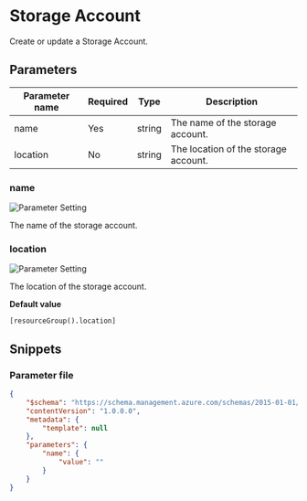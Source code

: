 # Storage Account

Create or update a Storage Account.

## Parameters

Parameter name | Required | Type | Description
-------------- | -------- | ---- | -----------
name           | Yes      | string | The name of the storage account.
location       | No       | string | The location of the storage account.

### name

![Parameter Setting](https://img.shields.io/badge/parameter-required-orange?style=flat-square)

The name of the storage account.

### location

![Parameter Setting](https://img.shields.io/badge/parameter-optional-green?style=flat-square)

The location of the storage account.

**Default value**

```text
[resourceGroup().location]
```

## Snippets

### Parameter file

```json
{
    "$schema": "https://schema.management.azure.com/schemas/2015-01-01/deploymentParameters.json#",
    "contentVersion": "1.0.0.0",
    "metadata": {
        "template": null
    },
    "parameters": {
        "name": {
            "value": ""
        }
    }
}
```
